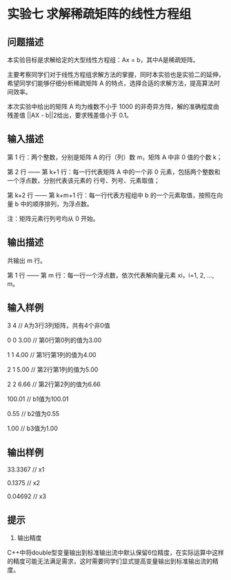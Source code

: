 # 实验七 求解稀疏矩阵的线性方程组

## 问题描述

本实验目标是求解给定的大型线性方程组：Ax = b，其中A是稀疏矩阵。

主要考察同学们对于线性方程组求解方法的掌握，同时本实验也是实验二的延伸，希望同学们能够仔细分析稀疏矩阵 A 的特点，选择合适的求解方法，提高算法时间效率。

本次实验中给出的矩阵 A 均为维数不小于 1000 的非奇异方阵，解的准确程度由残差值 ||AX - b||2给出，要求残差值小于 0.1。

## 输入描述

第 1 行：两个整数，分别是矩阵 A 的行（列）数 m，矩阵 A 中非 0 值的个数 k；

第 2 行 —— 第 k+1 行：每一行代表矩阵 A 中的一个非 0 元素，包括两个整数和一个浮点数，分别代表该元素的 行号、列号、元素取值；

第 k+2 行 —— 第 k+m+1 行：每一行代表方程组中 b 的一个元素取值，按照在向量 b 中的顺序排列，为浮点数。

注：矩阵元素行列号均从 0 开始。

## 输出描述

共输出 m 行。

第 1 行 —— 第 m 行：每一行一个浮点数，依次代表解向量元素 xi，i=1, 2, ..., m。

## 输入样例

3 4 // A为3行3列矩阵，共有4个非0值

0 0 3.00 // 第0行第0列的值为3.00

1 1 4.00 // 第1行第1列的值为4.00

2 1 5.00 // 第2行第1列的值为5.00

2 2 6.66 // 第2行第2列的值为6.66

100.01 // b1值为100.01

0.55 // b2值为0.55

1.00 // b3值为1.00

## 输出样例

33.3367 // x1

0.1375 // x2

0.04692 // x3

## 提示

1. 输出精度

C++中将double型变量输出到标准输出流中默认保留6位精度，在实际运算中这样的精度可能无法满足需求，这时需要同学们显式提高变量输出到标准输出流的精度。
